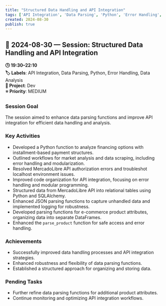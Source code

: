 ```yaml
---
title: "Structured Data Handling and API Integration"
tags: ['API Integration', 'Data Parsing', 'Python', 'Error Handling', 'Data Analysis']
created: 2024-08-30
publish: true
---
```


## 📅 2024-08-30 — Session: Structured Data Handling and API Integration

**🕒 19:30–22:10**  
**🏷️ Labels**: API Integration, Data Parsing, Python, Error Handling, Data Analysis  
**📂 Project**: Dev  
**⭐ Priority**: MEDIUM  


### Session Goal
The session aimed to enhance data parsing functions and improve API integration for efficient data handling and analysis.

### Key Activities
- Developed a Python function to analyze financing options with installment-based payment structures.
- Outlined workflows for market analysis and data scraping, including error handling and modularization.
- Resolved MercadoLibre API authorization errors and troubleshot localhost environment issues.
- Improved code organization for API integration, focusing on error handling and modular programming.
- Structured data from MercadoLibre API into relational tables using Python and SQLAlchemy.
- Enhanced JSON parsing functions to capture unhandled data and implemented logging for robustness.
- Developed parsing functions for e-commerce product attributes, organizing data into separate DataFrames.
- Enhanced the `parse_product` function for safe access and error handling.

### Achievements
- Successfully improved data handling processes and API integration strategies.
- Enhanced robustness and flexibility of data parsing functions.
- Established a structured approach for organizing and storing data.

### Pending Tasks
- Further refine data parsing functions for additional product attributes.
- Continue monitoring and optimizing API integration workflows.
